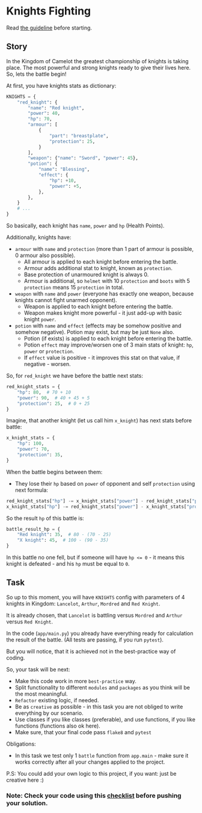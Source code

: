 # Knights Fighting

Read [the guideline](https://github.com/mate-academy/py-task-guideline/blob/main/README.md) before starting.

## Story

In the Kingdom of Camelot the greatest championship of
knights is taking place. The most powerful and strong
knights ready to give their lives here. So, lets the battle begin!

At first, you have knights stats as dictionary:
```python
KNIGHTS = {
    "red_knight": {
        "name": "Red knight",
        "power": 40,
        "hp": 70,
        "armour": [
            {
                "part": "breastplate",
                "protection": 25,
            }
        ],
        "weapon": {"name": "Sword", "power": 45},
        "potion": {
            "name": "Blessing",
            "effect": {
                "hp": +10,
                "power": +5,
            },
        },
    }
    # ...
}
```
So basically, each knight has `name`, `power` and `hp` (Health Points).

Additionally, knights have:
- `armour` with `name` and `protection` (more than 1 part of armour is possible, 0 armour also possible).
  - All armour is applied to each knight before entering the battle.
  - Armour adds additional stat to knight, known as `protection`.
  - Base protection of unarmoured knight is always 0.
  - Armour is additional, so `helmet` with 10 `protection` and `boots` with 5 `protection` means 15 `protection` in total.
- `weapon` with `name` and `power` (everyone has exactly one weapon, because knights cannot fight unarmed opponent).
  - Weapon is applied to each knight before entering the battle.
  - Weapon makes knight more powerful - it just add-up with basic knight `power`.
- `potion` with `name` and `effect` (effects may be somehow positive and somehow negative). Potion may exist, but may be just `None` also.
  - Potion (if exists) is applied to each knight before entering the battle.
  - Potion `effect` may improve/worsen one of 3 main stats of knight: `hp`, `power` or `protection`.
  - If `effect` value is positive - it improves this stat on that value, if negative - worsen.

So, for `red_knight` we have before the battle next stats:
```python
red_knight_stats = {
    "hp": 80,  # 70 + 10
    "power": 90,  # 40 + 45 + 5
    "protection": 25,  # 0 + 25
}
```

Imagine, that another knight (let us call him `x_knight`) has next stats before battle:
```python
x_knight_stats = {
    "hp": 100,
    "power": 70,
    "protection": 35,
}
```

When the battle begins between them:
- They lose their `hp` based on `power` of opponent and self `protection` using next formula:
```python
red_knight_stats["hp"] -= x_knight_stats["power"] - red_knight_stats["protection"]
x_knight_stats["hp"] -= red_knight_stats["power"] - x_knight_stats["protection"]
```

So the result `hp` of this battle is:
```python
battle_result_hp = {
    "Red knight": 35,  # 80 - (70 - 25)
    "X knight": 45,  # 100 - (90 - 35)
}
```

In this battle no one fell, but if someone will have `hp <= 0` - it means
this knight is defeated - and his `hp` must be equal to `0`.

## Task
So up to this moment, you will have `KNIGHTS` config with parameters
of 4 knights in Kingdom: `Lancelot`, `Arthur`, `Mordred` and `Red Knight`.

It is already chosen, that `Lancelot` is battling versus `Mordred` and
`Arthur` versus `Red Knight`.

In the code (`app/main.py`) you already have everything ready for calculation the result of the battle.
(All tests are passing, if you run `pytest`).

But you will notice, that it is achieved not in the best-practice way of coding.

So, your task will be next: 
- Make this code work in more `best-practice` way.
- Split functionality to different `modules` and `packages` as you think will be the most meaningful.
- `Refactor` existing logic, if needed.
- Be as `creative` as possible - in this task you are not obliged to write everything by our scenario.
- Use classes if you like classes (preferable), and use functions, if you like functions (functions also ok here).
- Make sure, that your final code pass `flake8` and `pytest`

Obligations:
- In this task we test only 1 `battle` function from `app.main` - make sure it works 
  correctly after all your changes applied to the project.

P.S: You could add your own logic to this project, if you want: just be creative here :)

### Note: Check your code using this [checklist](checklist.md) before pushing your solution.

